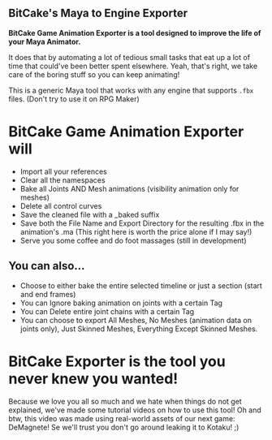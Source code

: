 ## BitCake's Maya to Engine Exporter

**BitCake Game Animation Exporter is a tool designed to improve the life of your Maya Animator.**

It does that by automating a lot of tedious small tasks that eat up a lot of time that could've been better spent elsewhere.
Yeah, that's right, we take care of the boring stuff so you can keep animating!

This is a generic Maya tool that works with any engine that supports `.fbx` files. (Don't try to use it on RPG Maker)

# BitCake Game Animation Exporter will
- Import all your references
- Clear all the namespaces
- Bake all Joints AND Mesh animations (visibility animation only for meshes)
- Delete all control curves
- Save the cleaned file with a _baked suffix
- Save both the File Name and Export Directory for the resulting .fbx in the animation's .ma (This right here is worth the price alone if I may say!)
- Serve you some coffee and do foot massages (still in development)

## You can also...
- Choose to either bake the entire selected timeline or just a section (start and end frames)
- You can Ignore baking animation on joints with a certain Tag
- You can Delete entire joint chains with a certain Tag
- You can choose to export All Meshes, No Meshes (animation data on joints only), Just Skinned Meshes, Everything Except Skinned Meshes.

# BitCake Exporter is the tool you never knew you wanted!

Because we love you all so much and we hate when things do not get explained, we've made some tutorial videos on how to use this tool! Oh and btw, this video was made using real-world assets of our next game: DeMagnete! Se we'll trust you don't go around leaking it to Kotaku! ;)




